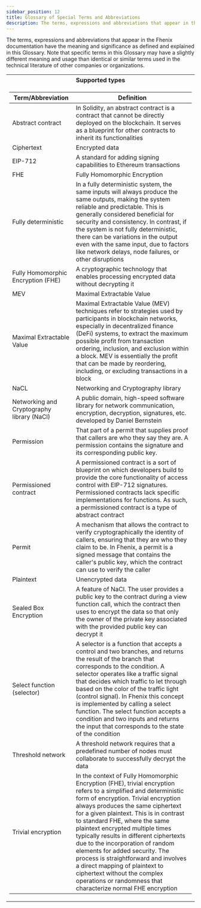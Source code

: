 ```yaml
---
sidebar_position: 12
title: Glossary of Special Terms and Abbreviations
description: The terms, expressions and abbreviations that appear in the Fhenix documentation have the meaning and significance as defined and explained in this Glossary
---
```


The terms, expressions and abbreviations that appear in the Fhenix documentation have the meaning and significance as defined and explained in this Glossary. Note that specific terms in this Glossary may have a slightly different meaning and usage than identical or similar terms used in the technical literature of other companies or organizations.

<table>
<tr><th colspan="2"> Supported types </th></tr>
<tr><td>    

| Term/Abbreviation       | Definition |
|------------|----------|
| Abstract contract | In Solidity, an abstract contract is a contract that cannot be directly deployed on the blockchain. It serves as a blueprint for other contracts to inherit its functionalities |
| Ciphertext | Encrypted data |
| EIP-712 | A standard for adding signing capabilities to Ethereum transactions |
| FHE | Fully Homomorphic Encryption |
| Fully deterministic | In a fully deterministic system, the same inputs will always produce the same outputs, making the system reliable and predictable. This is generally considered beneficial for security and consistency. In contrast, if the system is not fully deterministic, there can be variations in the output even with the same input, due to factors like network delays, node failures, or other disruptions |
| Fully Homomorphic Encryption (FHE) | A cryptographic technology that enables processing encrypted data without decrypting it |
| MEV | Maximal Extractable Value |
| Maximal Extractable Value | Maximal Extractable Value (MEV) techniques refer to strategies used by participants in blockchain networks, especially in decentralized finance (DeFi) systems, to extract the maximum possible profit from transaction ordering, inclusion, and exclusion within a block. MEV is essentially the profit that can be made by reordering, including, or excluding transactions in a block |
| NaCL | Networking and Cryptography library |
| Networking and Cryptography library (NaCl) | A public domain, high-speed software library for network communication, encryption, decryption, signatures, etc. developed by Daniel Bernstein |
| Permission | That part of a permit that supplies proof that callers are who they say they are. A permission contains the signature and its corresponding public key. |
| Permissioned contract | A permissioned contract is a sort of blueprint on which developers build to provide the core functionality of access control with EIP-712 signatures. Permissioned contracts lack specific implementations for functions. As such, a permissioned contract is a type of abstract contract |
| Permit | A mechanism that allows the contract to verify cryptographically the identity of callers, ensuring that they are who they claim to be. In Fhenix, a permit is a signed message that contains the caller's public key, which the contract can use to verify the caller |
| Plaintext | Unencrypted data |
| Sealed Box Encryption | A feature of NaCl. The user provides a public key to the contract during a view function call, which the contract then uses to encrypt the data so that only the owner of the private key associated with the provided public key can decrypt it |
| Select function (selector) | A selector is a function that accepts a control and two branches, and returns the result of the branch that corresponds to the condition. A selector operates like a traffic signal that decides which traffic to let through based on the color of the traffic light (control signal). In Fhenix this concept is implemented by calling a select function. The select function accepts a condition and two inputs and returns the input that corresponds to the state of the condition |
| Threshold network | A threshold network requires that a predefined number of nodes must collaborate to successfully decrypt the data |
| Trivial encryption | In the context of Fully Homomorphic Encryption (FHE), trivial encryption refers to a simplified and deterministic form of encryption. Trivial encryption always produces the same ciphertext for a given plaintext. This is in contrast to standard FHE, where the same plaintext encrypted multiple times typically results in different ciphertexts due to the incorporation of random elements for added security. The process is straightforward and involves a direct mapping of plaintext to ciphertext without the complex operations or randomness that characterize normal FHE encryption |

</tr></td>
